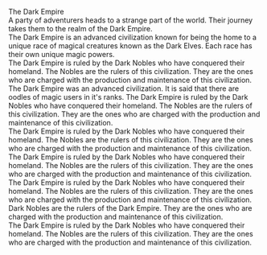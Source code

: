 The Dark Empire    
    A party of adventurers heads to a strange part of the world. Their journey takes them to the realm of the Dark Empire.  
     The Dark Empire is an advanced civilization known for being the home to a unique race of magical creatures known as the Dark Elves. Each race has their own unique magic powers.                                
    The Dark Empire is ruled by the Dark Nobles who have conquered their homeland. The Nobles are the rulers of this civilization. They are the ones who are charged with the production and maintenance of this civilization.   
   The Dark Empire was an advanced civilization. It is said that there are oodles of magic users in it's ranks.                         The Dark Empire is ruled by the Dark Nobles who have conquered their homeland. The Nobles are the rulers of this civilization. They are the ones who are charged with the production and maintenance of this civilization.  
   The Dark Empire is ruled by the Dark Nobles who have conquered their homeland. The Nobles are the rulers of this civilization. They are the ones who are charged with the production and maintenance of this civilization.                          
   The Dark Empire is ruled by the Dark Nobles who have conquered their homeland. The Nobles are the rulers of this civilization. They are the ones who are charged with the production and maintenance of this civilization.  
   The Dark Empire is ruled by the Dark Nobles who have conquered their homeland. The Nobles are the rulers of this civilization. They are the ones who are charged with the production and maintenance of this civilization.    Dark Nobles are the rulers of the Dark Empire. They are the ones who are charged with the production and maintenance of this civilization.  
    The Dark Empire is ruled by the Dark Nobles who have conquered their homeland. The Nobles are the rulers of this civilization. They are the ones who are charged with the production and maintenance of this civilization.